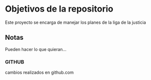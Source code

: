 # Objetivos de la repositorio

Este proyecto se encarga de manejar los planes de la liga de la justicia


## Notas
Pueden hacer lo que quieran...


### GITHUB

cambios realizados en github.com
